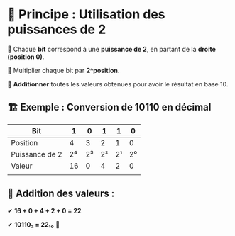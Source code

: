 # 📌 **Principe : Utilisation des puissances de 2**

🔹 Chaque **bit** correspond à une **puissance de 2**, en partant de la **droite (position 0)**.

🔹 Multiplier chaque bit par **2^position**.

🔹 **Additionner** toutes les valeurs obtenues pour avoir le résultat en base 10.



## **🏗 Exemple : Conversion de 10110 en décimal**

| **Bit**        | **1** | **0** | **1** | **1** | **0** |
|----------------|-------|-------|-------|-------|-------|
| Position       | 4     | 3     | 2     | 1     | 0     |
| Puissance de 2 | 2⁴    | 2³    | 2²    | 2¹    | 2⁰    |
| Valeur         | 16    | 0     | 4     | 2     | 0     |
|               |      |      |      |      |      |



## 📌 **Addition des valeurs :**

✔ **16 + 0 + 4 + 2 + 0 = 22**

✔ **10110₂ = 22₁₀** 🎯
